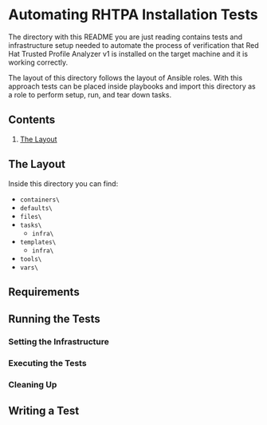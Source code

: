 # Automating RHTPA Installation Tests

The directory with this README you are just reading contains tests and
infrastructure setup needed to automate the process of verification that
Red Hat Trusted Profile Analyzer v1 is installed on the target machine and it
is working correctly.

The layout of this directory follows the layout of Ansible roles. With this
approach tests can be placed inside playbooks and import this directory as a
role to perform setup, run, and tear down tasks.

## Contents

1. [The Layout](#the-layout)

## The Layout

Inside this directory you can find:
* `containers\`
* `defaults\`
* `files\`
* `tasks\`
  * `infra\`
* `templates\`
  * `infra\`
* `tools\`
* `vars\`

## Requirements

## Running the Tests

### Setting the Infrastructure

### Executing the Tests

### Cleaning Up

## Writing a Test
